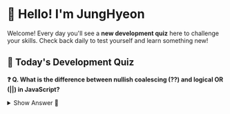 # 👋 Hello! I'm JungHyeon

Welcome! Every day you'll see a **new development quiz** here to challenge your skills.
Check back daily to test yourself and learn something new!

## 🧩 Today's Development Quiz

<!--START_SECTION:quiz-->

**❓ Q. What is the difference between nullish coalescing (??) and logical OR (||) in JavaScript?**

<details>
<summary>Show Answer 👀</summary>
<p>?? only considers null/undefined, || considers falsy values</p>
</details>
<!--END_SECTION:quiz-->
